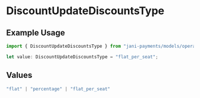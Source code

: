 # DiscountUpdateDiscountsType

## Example Usage

```typescript
import { DiscountUpdateDiscountsType } from "jani-payments/models/operations";

let value: DiscountUpdateDiscountsType = "flat_per_seat";
```

## Values

```typescript
"flat" | "percentage" | "flat_per_seat"
```
